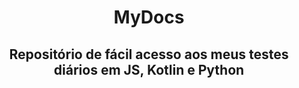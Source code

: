 <h1 align="center">MyDocs</h1>

<h2 align="center">Repositório de fácil acesso aos meus testes diários em JS, Kotlin e Python</h2>
